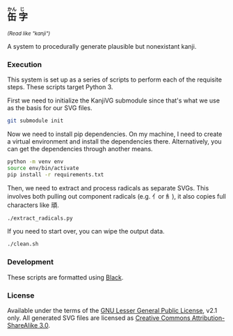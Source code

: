 ## <ruby>缶<rp>(</rp><rt>かん</rt><rp>)</rp> 字<rp>(</rp><rt>じ</rt><rp>)</rp></ruby>
<small><em>(Read like "kanji")</em></small>

A system to procedurally generate plausible but nonexistant kanji.

### Execution

This system is set up as a series of scripts to perform each of the requisite steps. These scripts target Python 3.

First we need to initialize the KanjiVG submodule since that's what we use as the basis for our SVG files.

```sh
git submodule init
```

Now we need to install pip dependencies. On my machine, I need to create a virtual environment and install the dependencies there. Alternatively, you can get the dependencies through another means.

```sh
python -m venv env
source env/bin/activate
pip install -r requirements.txt
```

Then, we need to extract and process radicals as separate SVGs. This involves both pulling out component radicals (e.g. 亻or 糹), it also copies full characters like 頑.

```sh
./extract_radicals.py
```

If you need to start over, you can wipe the output data.

```sh
./clean.sh
```

### Development

These scripts are formatted using [Black](https://github.com/psf/black).

### License

Available under the terms of the [GNU Lesser General Public License](LICENSE.md), v2.1 only. All generated SVG files are licensed as [Creative Commons Attribution-ShareAlike 3.0](https://creativecommons.org/licenses/by-sa/3.0/).
